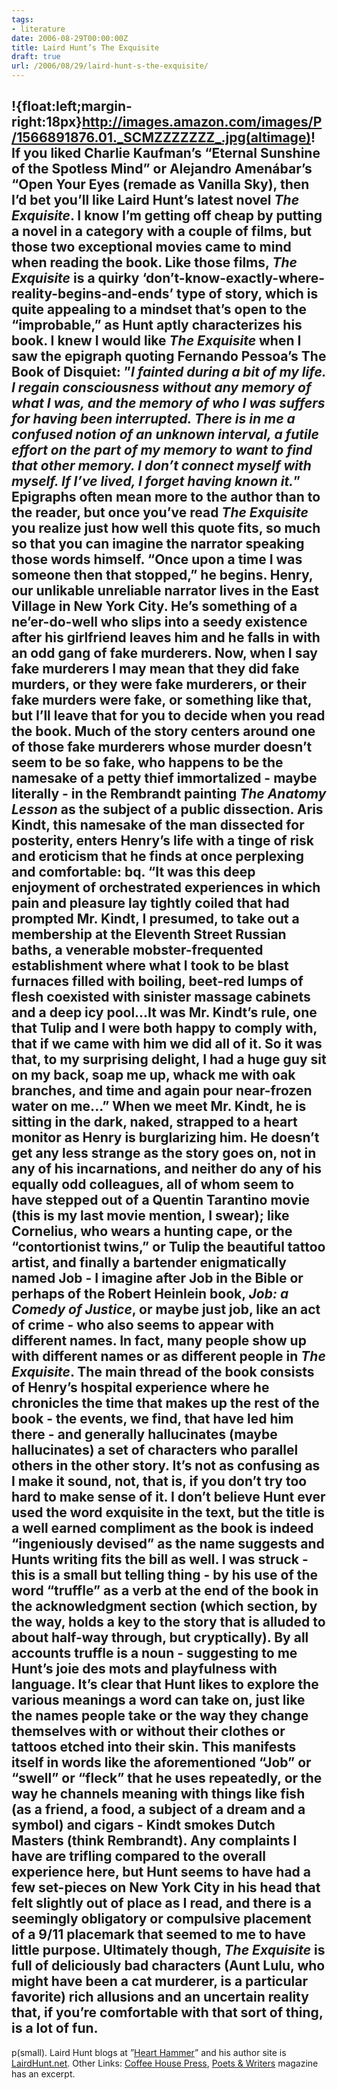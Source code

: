 ```yaml
---
tags:
- literature
date: 2006-08-29T00:00:00Z
title: Laird Hunt’s The Exquisite 
draft: true
url: /2006/08/29/laird-hunt-s-the-exquisite/
---
```


!{float:left;margin-right:18px}http://images.amazon.com/images/P/1566891876.01._SCMZZZZZZZ_.jpg(altimage)! If you liked Charlie Kaufman&#8217;s &#8220;Eternal Sunshine of the Spotless Mind&#8221; or Alejandro Amen&#225;bar&#8217;s &#8220;Open Your Eyes (remade as Vanilla Sky), then I&#8217;d bet you&#8217;ll like Laird Hunt&#8217;s latest novel _The Exquisite_. I know I&#8217;m getting off cheap by putting a novel in a category with a couple of films, but those two exceptional movies came to mind when reading the book. Like those films, <em>The Exquisite</em> is a quirky &#8216;don&#8217;t-know-exactly-where-reality-begins-and-ends&#8217; type of story, which is quite appealing to a mindset that&#8217;s open to the &#8220;improbable,&#8221; as Hunt aptly characterizes his book.
I knew I would like <em>The Exquisite</em> when I saw the epigraph quoting Fernando Pessoa&#8217;s The Book of Disquiet: &#8221;<em>I fainted during a bit of my life. I regain consciousness without any memory of what I was, and the memory of who I was suffers for having been interrupted. There is in me a confused notion of an unknown interval, a futile effort on the part of my memory to want to find that other memory. I don&#8217;t connect myself with myself. If I&#8217;ve lived, I forget having known it.</em>&#8221; Epigraphs often mean more to the author than to the reader, but once you&#8217;ve read <em>The Exquisite</em> you realize just how well this quote fits, so much so that you can imagine the narrator speaking those words himself. &#8220;Once upon a time I was someone then that stopped,&#8221; he begins.
Henry, our unlikable unreliable narrator lives in the East Village in New York City. He&#8217;s something of a ne&#8217;er-do-well who slips into a seedy existence after his girlfriend leaves him and he falls in with an odd gang of fake murderers. Now, when I say fake murderers I may mean that they did fake murders, or they were fake murderers, or their fake murders were fake, or something like that, but I&#8217;ll leave that for you to decide when you read the book. Much of the story centers around one of those fake murderers whose murder doesn&#8217;t seem to be so fake, who happens to be the namesake of a petty thief immortalized - maybe literally - in the Rembrandt painting <em>The Anatomy Lesson</em> as the subject of a public dissection.
Aris Kindt, this namesake of the man dissected for posterity, enters Henry&#8217;s life with a tinge of risk and eroticism that he finds at once perplexing and comfortable:
bq. &#8220;It was this deep enjoyment of orchestrated experiences in which pain and pleasure lay tightly coiled that had prompted Mr. Kindt, I presumed, to take out a membership at the Eleventh Street Russian baths, a venerable mobster-frequented establishment where what I took to be blast furnaces filled with boiling, beet-red lumps of flesh coexisted with sinister massage cabinets and a deep icy pool...It was Mr. Kindt&#8217;s rule, one that Tulip and I were both happy to comply with, that if we came with him we did all of it. So it was that, to my surprising delight, I had a huge guy sit on my back, soap me up, whack me with oak branches, and time and again pour near-frozen water on me...&#8221;
When we meet Mr. Kindt, he is sitting in the dark, naked, strapped to a heart monitor as Henry is burglarizing him. He doesn&#8217;t get any less strange as the story goes on, not in any of his incarnations, and neither do any of his equally odd colleagues, all of whom seem to have stepped out of a Quentin Tarantino movie (this is my last movie mention, I swear); like Cornelius, who wears a hunting cape, or the &#8220;contortionist twins,&#8221; or Tulip the beautiful tattoo artist, and finally a bartender enigmatically named Job  - I imagine after Job in the Bible or perhaps of the Robert Heinlein book, <em>Job: a Comedy of Justice</em>, or maybe just job, like an act of crime - who also seems to appear with different names.
In fact, many people show up with different names or as different people in <em>The Exquisite</em>. The main thread of the book consists of Henry&#8217;s hospital experience where he chronicles the time that makes up the rest of the book - the events, we find, that have led him there - and generally hallucinates (maybe hallucinates) a set of characters who parallel others in the other story. It&#8217;s not as confusing as I make it sound, not, that is, if you don&#8217;t try too hard to make sense of it.
I don&#8217;t believe Hunt ever used the word exquisite in the text, but the title is a well earned compliment as the book is indeed &#8220;ingeniously devised&#8221; as the name suggests and Hunts writing fits the bill as well. I was struck - this is a small but telling thing - by his use of the word &#8220;truffle&#8221; as a verb at the end of the book in the acknowledgment section (which section, by the way, holds a key to the story that is alluded to about half-way through, but cryptically). By all accounts truffle is a noun - suggesting to me Hunt&#8217;s joie des mots and playfulness with language. It&#8217;s clear that Hunt likes to explore the various meanings a word can take on, just like the names people take or the way they change themselves with or without their clothes or tattoos etched into their skin. This manifests itself in words like the aforementioned &#8220;Job&#8221; or &#8220;swell&#8221; or &#8220;fleck&#8221; that he uses repeatedly, or the way he channels meaning with things like fish (as a friend, a food, a subject of a dream and a symbol) and cigars - Kindt smokes Dutch Masters (think Rembrandt).
Any complaints I have are trifling compared to the overall experience here, but Hunt seems to have had a few set-pieces on New York City in his head that felt slightly out of place as I read, and there is a seemingly obligatory or compulsive placement of a 9/11 placemark that seemed to me to have little purpose. Ultimately though, <em>The Exquisite</em> is full of deliciously bad characters (Aunt Lulu, who might have been a cat murderer, is a particular favorite) rich allusions and an uncertain reality that, if you&#8217;re comfortable with that sort of thing, is a lot of fun.
----------------------------------------------------------------
p(small). Laird Hunt blogs at &#8221;<a href="http://www.pkblogs.com/heart-hammer">Heart Hammer</a>&#8221; and his author site is <a href="http://lairdhunt.net/">LairdHunt.net</a>. Other Links: <a href="http://www.coffeehousepress.org/theexquisite.asp">Coffee House Press</a>, <a href="http://www.pw.org/mag/pageone_hunt2.htm">Poets &amp; Writers</a> magazine has an excerpt.


